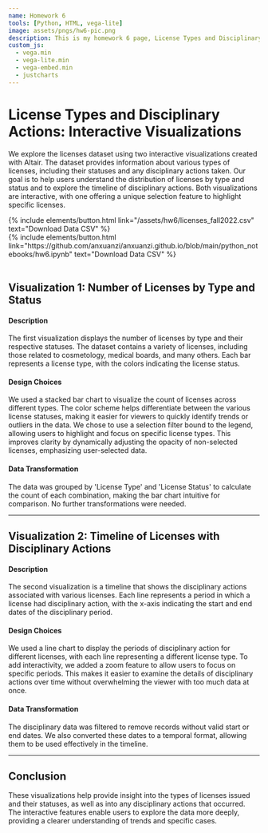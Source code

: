 ```yaml
---
name: Homework 6
tools: [Python, HTML, vega-lite]
image: assets/pngs/hw6-pic.png
description: This is my homework 6 page, License Types and Disciplinary Actions - Interactive Visualizations
custom_js:
  - vega.min
  - vega-lite.min
  - vega-embed.min
  - justcharts
---
```



# License Types and Disciplinary Actions: Interactive Visualizations

We explore the licenses dataset using two interactive visualizations created with Altair. The dataset provides information about various types of licenses, including their statuses and any disciplinary actions taken. Our goal is to help users understand the distribution of licenses by type and status and to explore the timeline of disciplinary actions. Both visualizations are interactive, with one offering a unique selection feature to highlight specific licenses.

<div class="left">
{% include elements/button.html link="/assets/hw6/licenses_fall2022.csv" text="Download Data CSV" %}
</div>

<div class="right">
{% include elements/button.html link="https://github.com/anxuanzi/anxuanzi.github.io/blob/main/python_notebooks/hw6.ipynb" text="Download Data CSV" %}
</div>
<br/>

## Visualization 1: Number of Licenses by Type and Status

<vegachart schema-url="/assets/hw6/number_of_licenses_by_type_and_status.json" style="width: 100%"></vegachart>

#### Description
The first visualization displays the number of licenses by type and their respective statuses. The dataset contains a variety of licenses, including those related to cosmetology, medical boards, and many others. Each bar represents a license type, with the colors indicating the license status.

#### Design Choices
We used a stacked bar chart to visualize the count of licenses across different types. The color scheme helps differentiate between the various license statuses, making it easier for viewers to quickly identify trends or outliers in the data. We chose to use a selection filter bound to the legend, allowing users to highlight and focus on specific license types. This improves clarity by dynamically adjusting the opacity of non-selected licenses, emphasizing user-selected data.

#### Data Transformation
The data was grouped by 'License Type' and 'License Status' to calculate the count of each combination, making the bar chart intuitive for comparison. No further transformations were needed.

---

## Visualization 2: Timeline of Licenses with Disciplinary Actions

<vegachart schema-url="/assets/hw6/timeline_of_licenses_with_disciplinary_actions.json" style="width: 100%"></vegachart>

#### Description

The second visualization is a timeline that shows the disciplinary actions associated with various licenses. Each line represents a period in which a license had disciplinary action, with the x-axis indicating the start and end dates of the disciplinary period.

#### Design Choices

We used a line chart to display the periods of disciplinary action for different licenses, with each line representing a different license type. To add interactivity, we added a zoom feature to allow users to focus on specific periods. This makes it easier to examine the details of disciplinary actions over time without overwhelming the viewer with too much data at once.

#### Data Transformation

The disciplinary data was filtered to remove records without valid start or end dates. We also converted these dates to a temporal format, allowing them to be used effectively in the timeline.

---

## Conclusion
These visualizations help provide insight into the types of licenses issued and their statuses, as well as into any disciplinary actions that occurred. The interactive features enable users to explore the data more deeply, providing a clearer understanding of trends and specific cases.